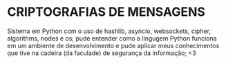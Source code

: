 # CRIPTOGRAFIAS DE MENSAGENS
  Sistema em Python com o uso de hashlib, asyncio, websockets, cipher, algorithms, nodes e os; pude entender como a lingugem Python funciona em um ambiente de desenvolvimento e
  pude aplicar meus conhecimentos que tive na cadeira (da faculade) de segurança da informação; <3
